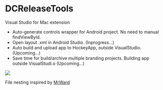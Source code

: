 # DCReleaseTools
Visual Studio for Mac extension

- Auto-generate controls wrapper for Android project. No need to manual findViewById.
- Open layout .xml in Android Studio. (Inprogress...)
- Auto build and upload app to HockeyApp, outside VisualStudio. (Upcoming...)
- Save time for build/archive multiple branding projects. Building app outside VisualStudi.o (Upcoming...)

<img src="https://media.giphy.com/media/9uIvL2yFxYSGAQGXQr/giphy.gif"/>

File nesting inspired by [MrWard](https://github.com/mrward/FileNesting) 
